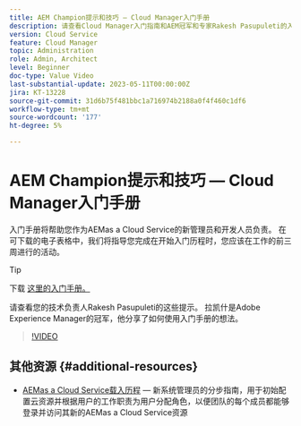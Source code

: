 ```yaml
---
title: AEM Champion提示和技巧 — Cloud Manager入门手册
description: 请查看Cloud Manager入门指南和AEM冠军和专家Rakesh Pasupuleti的入门手册的这些提示。
version: Cloud Service
feature: Cloud Manager
topic: Administration
role: Admin, Architect
level: Beginner
doc-type: Value Video
last-substantial-update: 2023-05-11T00:00:00Z
jira: KT-13228
source-git-commit: 31d6b75f481bbc1a716974b2188a0f4f460c1df6
workflow-type: tm+mt
source-wordcount: '177'
ht-degree: 5%

---
```



# AEM Champion提示和技巧 — Cloud Manager入门手册

入门手册将帮助您作为AEMas a Cloud Service的新管理员和开发人员负责。 在可下载的电子表格中，我们将指导您完成在开始入门历程时，您应该在工作的前三周进行的活动。

>[!TIP]
>
>下载 [这里的入门手册。](/help/cloud-service/assets/experts-resources/AEM-Cloud-Manager-Onboarding-Playbook.xlsx)

请查看您的技术负责人Rakesh Pasupuleti的这些提示。 拉凯什是Adobe Experience Manager的冠军，他分享了如何使用入门手册的想法。

>[!VIDEO](https://video.tv.adobe.com/v/3419299?quality=12&learn=on)

## 其他资源 {#additional-resources}

* [AEMas a Cloud Service载入历程](https://experienceleague.adobe.com/docs/experience-manager-cloud-service/content/onboarding/journey/overview.html)  — 新系统管理员的分步指南，用于初始配置云资源并根据用户的工作职责为用户分配角色，以便团队的每个成员都能够登录并访问其新的AEMas a Cloud Service资源
